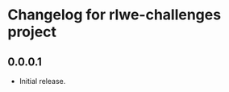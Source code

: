 Changelog for rlwe-challenges project
================================

0.0.0.1
----
 * Initial release.